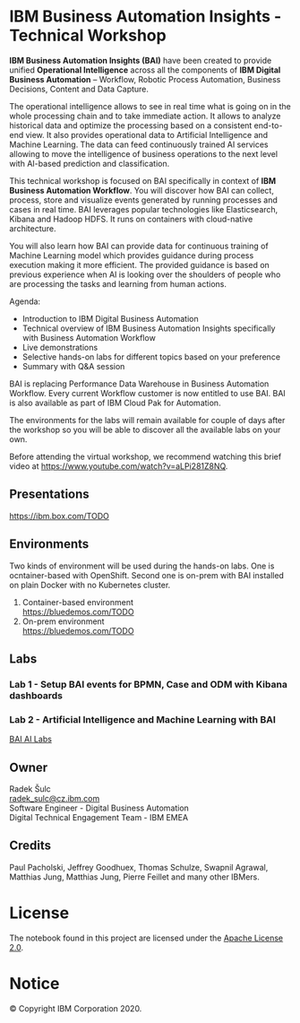# IBM Business Automation Insights - Technical Workshop
**IBM Business Automation Insights (BAI)** have been created to provide unified **Operational Intelligence** across all the components of **IBM Digital Business Automation** – Workflow, Robotic Process Automation, Business Decisions, Content and Data Capture.

The operational intelligence allows to see in real time what is going on in the whole processing chain and to take immediate action. It allows to analyze historical data and optimize the processing based on a consistent end-to-end view. It also provides operational data to Artificial Intelligence and Machine Learning. The data can feed continuously trained AI services allowing to move the intelligence of business operations to the next level with AI-based prediction and classification.

This technical workshop is focused on BAI specifically in context of **IBM Business Automation Workflow**. You will discover how BAI can collect, process, store and visualize events generated by running processes and cases in real time. BAI leverages popular technologies like Elasticsearch, Kibana and Hadoop HDFS. It runs on containers with cloud-native architecture.

You will also learn how BAI can provide data for continuous training of Machine Learning model which provides guidance during process execution making it more efficient. The provided guidance is based on previous experience when AI is looking over the shoulders of people who are processing the tasks and learning from human actions.

Agenda:
- Introduction to IBM Digital Business Automation
- Technical overview of IBM Business Automation Insights specifically with Business Automation Workflow
- Live demonstrations
- Selective hands-on labs for different topics based on your preference
- Summary with Q&A session

BAI is replacing Performance Data Warehouse in Business Automation Workflow. Every current Workflow customer is now entitled to use BAI. BAI is also available as part of IBM Cloud Pak for Automation.

The environments for the labs will remain available for couple of days after the workshop so you will be able to discover all the available labs on your own.

Before attending the virtual workshop, we recommend watching this brief video at <https://www.youtube.com/watch?v=aLPi281Z8NQ>.

## Presentations
<https://ibm.box.com/TODO>

## Environments
Two kinds of environment will be used during the hands-on labs. One is ocntainer-based with OpenShift. Second one is on-prem with BAI installed on plain Docker with no Kubernetes cluster.

1. Container-based environment<br>
<https://bluedemos.com/TODO>
2. On-prem environment<br>
<https://bluedemos.com/TODO>

## Labs
### Lab 1 - Setup BAI events for BPMN, Case and ODM with Kibana dashboards

### Lab 2 - Artificial Intelligence and Machine Learning with BAI
[BAI AI Labs](labs/bai-ai/README.md)

## Owner
Radek Šulc<br>
<radek_sulc@cz.ibm.com><br>
Software Engineer - Digital Business Automation<br>
Digital Technical Engagement Team - IBM EMEA<br>

## Credits
Paul Pacholski, Jeffrey Goodhuex, Thomas Schulze, Swapnil Agrawal, Matthias Jung, Matthias Jung, Pierre Feillet and many other IBMers.

# License
The notebook found in this project are licensed under the [Apache License 2.0](LICENSE).

# Notice
© Copyright IBM Corporation 2020.
